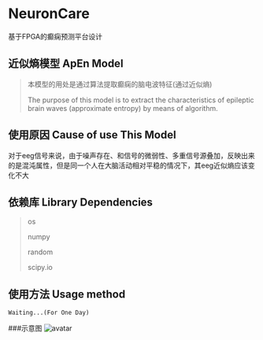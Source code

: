 # NeuronCare
基于FPGA的癫痫预测平台设计

## 近似熵模型 ApEn Model
>本模型的用处是通过算法提取癫痫的脑电波特征(通过近似熵)
>
>The purpose of this model is to extract the characteristics of epileptic brain waves (approximate entropy) by means of algorithm.

## 使用原因 Cause of use This Model
对于eeg信号来说，由于噪声存在、和信号的微弱性、多重信号源叠加，反映出来的是混沌属性，但是同一个人在大脑活动相对平稳的情况下，其eeg近似熵应该变化不大


## 依赖库 Library Dependencies
>os
>
>numpy
>
>random
>
>scipy.io

## 使用方法 Usage method
```
Waiting...(For One Day)
```

###示意图
![avatar](http://ol7p21r3m.bkt.clouddn.com/ApEn.png)
